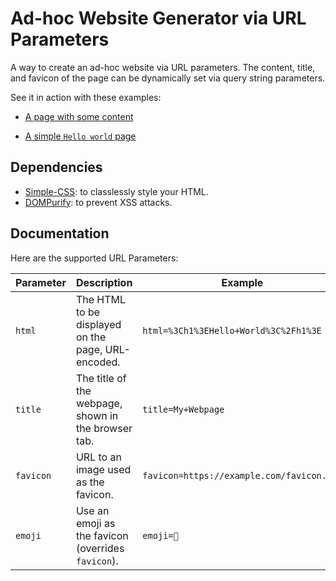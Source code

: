 # Ad-hoc Website Generator via URL Parameters

A way to create an ad-hoc website via URL parameters. The content, title, and favicon of the page can be dynamically set via query string parameters.

See it in action with these examples:

* [A page with some content](https://htmlrendererapi.s3.eu-west-3.amazonaws.com/index.html?html=%3Cheader%3E%3Ch1%3EWelcome%20to%20the%20URL-to-HTML%20Showcase%3C%2Fh1%3E%3Cnav%3E%3Cul%3E%3Cli%3E%3Ca%20href%3D%23section1%3EIntroduction%3C%2Fa%3E%3Cli%3E%3Ca%20href%3D%23section2%3EBasic%20Elements%3C%2Fa%3E%3Cli%3E%3Ca%20href%3D%23section3%3EForms%20and%20Media%3C%2Fa%3E%3Cli%3E%3Ca%20href%3D%23section4%3ETables%20and%20Lists%3C%2Fa%3E%3C%2Ful%3E%3C%2Fnav%3E%3C%2Fheader%3E%3Csection%20id%3Dsection1%3E%3Ch2%3EIntroduction%3C%2Fh2%3E%3Cp%3EThis%20is%20an%20ad-hoc%20website%20generated%20entirely%20through%20URL%20parameters.%20It%20is%20styled%20with%20%3Ca%20href%3Dhttps%3A%2F%2Fgithub.com%2Flkhrs%2Fsimple.css%20target%3D_blank%3ESimple-CSS%3C%2Fa%3E%20and%20secured%20using%20%3Ca%20href%3Dhttps%3A%2F%2Fgithub.com%2Fcure53%2FDOMPurify%20target%3D_blank%3EDOMPurify%3C%2Fa%3E.%3Cp%3EFor%20more%20information%2C%20along%20with%20the%20deceptively%20simple%20code%20behind%20this%20project%2C%20visit%20%3Ca%20href%3Dhttps%3A%2F%2Fgithub.com%2Fcarlostxrres%2Furl-to-html%20target%3D_blank%3Ethis%20repository%3C%2Fa%3E%20by%20%3Ca%20href%3Dhttps%3A%2F%2Fgithub.com%2Fcarlostxrres%20target%3D_blank%3Ecarlostxrres%3C%2Fa%3E.%20Its%20code%20has%20been%20uploaded%20to%20an%20AWS%20S3%20bucket%20so%20you%20can%20use%20it%20straight%20away.%3C%2Fsection%3E%3Csection%20id%3Dsection2%3E%3Ch2%3EBasic%20Elements%3C%2Fh2%3E%3Cp%3EHere%20are%20some%20basic%20%3Cabbr%20title%3D%22HyperText%20Markup%20Language%22%3EHTML%3C%2Fabbr%3E%20tags%20in%20action.%3Cblockquote%20cite%3Dhttps%3A%2F%2Fwww.w3.org%2FTR%2Fhtml52%2F%20%3E%22HTML%20is%20the%20standard%20markup%20language%20for%20creating%20web%20pages%20and%20web%20applications.%22%3C%2Fblockquote%3E%3Cul%3E%3Cli%3EText%20in%20%3Cstrong%3Ebold%3C%2Fstrong%3E%3Cli%3EText%20in%20%3Cem%3Eitalic%3C%2Fem%3E%3Cli%3EText%20with%20%3Cmark%20class%3Dhighlight%3Ehighlight%3C%2Fmark%3E%3Cli%3EA%20link%20to%20%3Ca%20href%3Dhttps%3A%2F%2Fwww.example.com%20target%3D_blank%3EExample%3C%2Fa%3E%3C%2Ful%3E%3Cp%3EThis%20is%20an%20%3Cdel%3Eold%20version%3C%2Fdel%3E%20of%20text%2C%20but%20this%20is%20the%20%3Cins%3Enew%20version%3C%2Fins%3E.%3Caside%3E%3Cp%3EThis%20is%20an%20%3Cstrong%3Easide%3C%2Fstrong%3E%20section%2C%20often%20used%20for%20extra%20information%20like%20side%20notes.%3C%2Faside%3E%3C%2Fsection%3E%3Csection%20id%3Dsection3%3E%3Ch2%3EForms%20and%20Media%3C%2Fh2%3E%3Cform%20action%3D%2Fsubmit%20method%3DPOST%3E%3Clabel%20for%3Dname%3EName%3A%3C%2Flabel%3E%20%3Cinput%20id%3Dname%20name%3Dname%20required%3E%3Cbr%3E%3Clabel%20for%3Demail%3EEmail%3A%3C%2Flabel%3E%20%3Cinput%20id%3Demail%20name%3Demail%20type%3Demail%3E%3Cbr%3E%3Clabel%20for%3Dgender%3EGender%3A%3C%2Flabel%3E%20%3Cinput%20id%3Dmale%20name%3Dgender%20type%3Dradio%20value%3Dmale%3E%20%3Clabel%20for%3Dmale%3EMale%3C%2Flabel%3E%20%3Cinput%20id%3Dfemale%20name%3Dgender%20type%3Dradio%20value%3Dfemale%3E%20%3Clabel%20for%3Dfemale%3EFemale%3C%2Flabel%3E%3Cbr%3E%3Clabel%20for%3Dcolor%3EFavorite%20Color%3A%3C%2Flabel%3E%20%3Cinput%20id%3Dcolor%20name%3Dcolor%20type%3Dcolor%3E%3Cbr%3E%3Clabel%20for%3Dmessage%3EMessage%3A%3C%2Flabel%3E%20%3Ctextarea%20cols%3D50%20id%3Dmessage%20name%3Dmessage%20rows%3D4%3E%3C%2Ftextarea%3E%3Cbr%3E%3Cinput%20type%3Dsubmit%20value%3DSubmit%3E%3C%2Fform%3E%3Cfigure%3E%3Cimg%20alt%3D%22Placeholder%20image%22src%3Dhttps%3A%2F%2Fplacehold.co%2F600x400%3E%3Cfigcaption%3EThis%20is%20an%20example%20image%20with%20a%20caption.%3C%2Ffigcaption%3E%3C%2Ffigure%3E%3Caudio%20controls%3E%3Csource%20src%3Dhttps%3A%2F%2Fupload.wikimedia.org%2Fwikipedia%2Fcommons%2F0%2F04%2FBeach_sounds_South_Carolina.ogg%20type%3Daudio%2Fogg%3EYour%20browser%20does%20not%20support%20the%20audio%20element.%3C%2Faudio%3E%3Cbr%3E%3Cvideo%20controls%20height%3D240%20width%3D320%3E%3Csource%20src%3Dhttps%3A%2F%2Fupload.wikimedia.org%2Fwikipedia%2Fcommons%2Ftranscoded%2F4%2F4d%2FWikipedia_Edit_2014.webm%2FWikipedia_Edit_2014.webm.720p.vp9.webm%20type%3Dvideo%2Fwebm%3EYour%20browser%20does%20not%20support%20the%20video%20element.%3C%2Fvideo%3E%3C%2Fsection%3E%3Csection%20id%3Dsection4%3E%3Ch2%3ETables%20and%20Lists%3C%2Fh2%3E%3Ch3%3ETable%20Example%3C%2Fh3%3E%3Ctable%3E%3Cthead%3E%3Ctr%3E%3Cth%3EItem%3Cth%3EDescription%3Cth%3EPrice%3Ctbody%3E%3Ctr%3E%3Ctd%3EApple%3Ctd%3EFresh%20and%20juicy%20apple%3Ctd%3E%241.00%3Ctr%3E%3Ctd%3EBanana%3Ctd%3ERipe%20banana%3Ctd%3E%240.50%3Ctr%3E%3Ctd%3EOrange%3Ctd%3ESweet%20orange%3Ctd%3E%240.75%3C%2Ftable%3E%3Ch3%3EOrdered%20List%3C%2Fh3%3E%3Col%3E%3Cli%3EFirst%20item%3Cli%3ESecond%20item%3Cli%3EThird%20item%3C%2Fol%3E%3Ch3%3EUnordered%20List%3C%2Fh3%3E%3Cul%3E%3Cli%3EApple%3Cli%3EBanana%3Cli%3EOrange%3C%2Ful%3E%3Ch3%3EDefinition%20List%3C%2Fh3%3E%3Cdl%3E%3Cdt%3EHTML%3Cdd%3EA%20markup%20language%20for%20creating%20webpages.%3Cdt%3ECSS%3Cdd%3EA%20stylesheet%20language%20used%20to%20style%20webpages.%3C%2Fdl%3E%3C%2Fsection%3E%3Cfooter%3E%3Cp%3EYour%20cool%20footer%20could%20be%20here.%3C%2Ffooter%3E&title=Ad-hoc+site&emoji=🚀)

* [A simple `Hello world` page](https://htmlrendererapi.s3.eu-west-3.amazonaws.com/index.html?html=%3Ch1%3EMy%20title%3C%2Fh1%3E%3Cp%3EHi%3C%2Fp%3E&title=Ad-hoc+site&emoji=👋)

## Dependencies

* [Simple-CSS](https://github.com/lkhrs/simple.css): to classlessly style your HTML.
* [DOMPurify](https://github.com/cure53/DOMPurify): to prevent XSS attacks.

## Documentation

Here are the supported URL Parameters:

| Parameter | Description | Example |
|-----------|-----------------------------------------------------|-------------------------------------------|
| `html` | The HTML to be displayed on the page, URL-encoded. | `html=%3Ch1%3EHello+World%3C%2Fh1%3E` |
| `title` | The title of the webpage, shown in the browser tab. | `title=My+Webpage` |
| `favicon` | URL to an image used as the favicon. | `favicon=https://example.com/favicon.png` |
| `emoji` | Use an emoji as the favicon (overrides `favicon`). | `emoji=🚀` |

